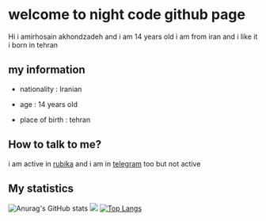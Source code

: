 # welcome to night code github page
Hi i amirhosain akhondzadeh and i am 14 years old i am from iran and i like it 
i born in tehran 
## my information

* nationality : Iranian

* age : 14 years old

* place of birth : tehran

## How to talk to me?
i am active in [rubika](https://rubika.ir/Night_code) and i am in [telegram](https://t.me/Night_code_programmer) too but not active

## My statistics

![Anurag's GitHub stats](https://github-readme-stats.vercel.app/api?username=nightcode-dev&show_icons=true&theme=vue-dark)
![](https://github-readme-streak-stats.herokuapp.com/?user=nightcode-dev&theme=dark&hide_border=false)
[![Top Langs](https://github-readme-stats.vercel.app/api/top-langs/?username=nightcode-dev&langs_count=8)](https://github.com/anuraghazra/github-readme-stats)


